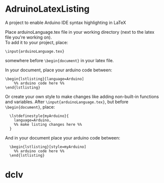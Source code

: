 # AdruinoLatexListing
A project to enable Arduino IDE syntax highlighting in LaTeX
  
Place arduinoLanguage.tex file in your working directory (next to the latex file you're working on).  
To add it to your project, place:
```TeX
\input{arduinoLanguage.tex}  
```
somewhere before ```\begin{document}``` in your latex file.  

In your document, place your arduino code between:
``` TeX
\begin{lstlisting}[language=Arduino]  
    %% arduino code here %%  
\end{lstlisting}
``` 
  
  
Or create your own style to make changes like adding non-built-in functions and variables.  After ```\input{arduinoLanguage.tex}```, but before ```\begin{document}```, place:
``` TeX
  \lstdefinestyle{myArduino}{  
    language=Arduino,  
    %% make listing changes here %%  
  }  
 ``` 
And in your document place your arduino code between:
``` TeX
  \begin{lstlisting}[style=myArduino]  
    %% arduino code here %%  
  \end{lstlisting}  
``` 
# dclv
